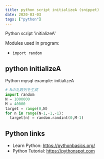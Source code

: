 ```yaml
---
title: python script initializeA (snippet)
date: 2020-03-03
tags: ["python"]
---
```

Python script 'initializeA'


Modules used in program: 
* `import random`

## python initializeA

Python mysql example: initializeA

```python
# Nの乱数列を生成
import random
N = 1000000
M = 40000
target = range(0,N)
for n in range(N-1,-1,-1):
  target[n] = random.randint(0,M-1)


```

## Python links

- Learn Python: https://pythonbasics.org/
- Python Tutorial: https://pythonspot.com
